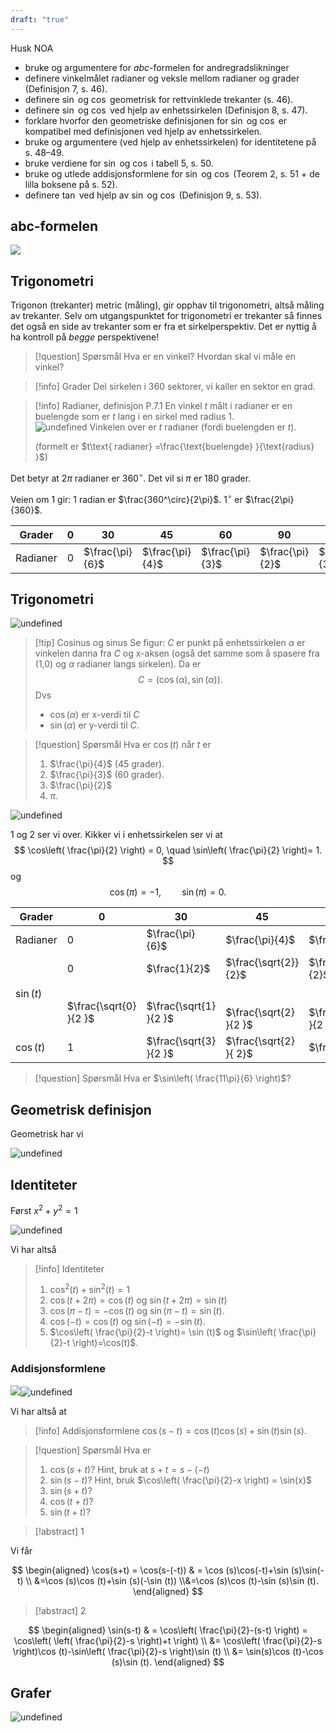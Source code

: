 ```yaml
---
draft: "true"
---
```

Husk NOA

- bruke og argumentere for $abc$-formelen for andregradslikninger
- definere vinkelmålet radianer og veksle mellom radianer og grader (Definisjon 7, s. 46).
- definere $\sin$ og $\cos$ geometrisk for rettvinklede trekanter (s. 46).
- definere $\sin$ og $\cos$ ved hjelp av enhetssirkelen (Definisjon 8, s. 47).
- forklare hvorfor den geometriske definisjonen for $\sin$ og $\cos$ er kompatibel med definisjonen ved hjelp av enhetssirkelen.
- bruke og argumentere (ved hjelp av enhetssirkelen) for identitetene på s. 48–49.
- bruke verdiene for $\sin$ og $\cos$ i tabell 5, s. 50.
- bruke og utlede addisjonsformlene for $\sin$ og $\cos$ (Teorem 2, s. 51 + de lilla boksene på s. 52).
- definere $\tan$ ved hjelp av $\sin$ og $\cos$ (Definisjon 9, s. 53).

## abc-formelen

![](Files/shapes%20at%2024-08-13%2014.01.37.svg)
## Trigonometri

Trigonon (trekanter) metric (måling), gir opphav til trigonometri, altså måling av trekanter. Selv om utgangspunktet for trigonometri er trekanter så finnes det også en side av trekanter som er fra et sirkelperspektiv. Det er nyttig å ha kontroll på *begge* perspektivene!

> [!question] Spørsmål 
> Hva er en vinkel? Hvordan skal vi måle en vinkel?

> [!info] Grader
> Del sirkelen i 360 sektorer, vi kaller en sektor en grad.
> 

> [!info] Radianer, definisjon P.7.1
> En vinkel $t$ målt i radianer er en buelengde som er $t$ lang i en sirkel med radius 1.    
> ![undefined](Files/shapes%20at%2024-08-14%2014.09.51.svg)
> Vinkelen over er $t$ radianer (fordi buelengden er $t$). 
>
>(formelt er $t\text{ radianer} =\frac{\text{buelengde} }{\text{radius} }$)

Det betyr at $2\pi$ radianer er $360^\circ$. Det vil si $\pi$ er 180 grader.

Veien om 1 gir:
$1$ radian er $\frac{360^\circ}{2\pi}$.
$1^\circ$ er $\frac{2\pi}{360}$.


| Grader   | 0   | 30              | 45              | 60              | 90              | 120              | ... |
| -------- | --- | --------------- | --------------- | --------------- | --------------- | ---------------- | --- |
| Radianer | 0   | $\frac{\pi}{6}$ | $\frac{\pi}{4}$ | $\frac{\pi}{3}$ | $\frac{\pi}{2}$ | $\frac{2\pi}{3}$ |     |


## Trigonometri

![undefined](Files/Pasted%20image%2020240815142926.png)
> [!tip] Cosinus og sinus
> Se figur:
>  $C$ er punkt på enhetssirkelen
>  $\alpha$ er vinkelen danna fra $C$ og x-aksen (også det samme som å spasere fra (1,0) og $\alpha$ radianer langs sirkelen).
> Da er
>  $$C = (\cos( \alpha),\sin(\alpha)).$$
>  Dvs
> -  $\cos(\alpha)$ er x-verdi til $C$
>  - $\sin(\alpha)$ er y-verdi til $C$.

> [!question] Spørsmål 
>   Hva er $\cos (t)$ når $t$ er
>   1. $\frac{\pi}{4}$ (45 grader).
>   2. $\frac{\pi}{3}$ (60 grader).
>   3. $\frac{\pi}{2}$
>   4. $\pi$.

![undefined](Files/shapes%20at%2024-08-15%2014.50.05.svg)

1 og 2 ser vi over. Kikker vi i enhetssirkelen ser vi at
$$
\cos\left( \frac{\pi}{2} \right) = 0, \quad \sin\left( \frac{\pi}{2} \right)= 1.
$$
og
$$
\cos (\pi) = -1,\quad\quad \sin(\pi)=0.
$$

| Grader     | 0                                       | 30                                                  | 45                                                     | 60                                                     | 90                                    | 120                    | ... |
| ---------- | --------------------------------------- | --------------------------------------------------- | ------------------------------------------------------ | ------------------------------------------------------ | ------------------------------------- | ---------------------- | --- |
| Radianer   | 0                                       | $\frac{\pi}{6}$                                     | $\frac{\pi}{4}$                                        | $\frac{\pi}{3}$                                        | $\frac{\pi}{2}$                       | $\frac{2\pi}{3}$       |     |
| $\sin (t)$ | 0<br><br><br>$\frac{\sqrt{0} }{2 }$<br> | $\frac{1}{2}$<br><br><br>$\frac{\sqrt{1} }{2 }$<br> | $\frac{\sqrt{2}}{2}$<br><br><br>$\frac{\sqrt{2} }{2 }$ | $\frac{\sqrt{3}}{2}$<br><br><br>$\frac{\sqrt{3} }{2 }$ | $1$<br><br><br>$\frac{\sqrt{4} }{2 }$ | $\frac{\sqrt{3} }{2 }$ |     |
| $\cos (t)$ | 1                                       | $\frac{\sqrt{3} }{2 }$                              | $\frac{\sqrt{2} }{ 2}$                                 | $\frac{1}{2}$                                          | $0$                                   | $-\frac{1 }{2 }$       |     |

> [!question] Spørsmål 
> Hva er $\sin\left( \frac{11\pi}{6} \right)$?  

## Geometrisk definisjon
Geometrisk har vi


![undefined](Files/shapes%20at%2024-08-15%2015.07.07.svg)

## Identiteter

Først $x^2+y^2 =1$

![undefined](Files/shapes%20at%2024-08-15%2015.24.31%201.svg)

Vi har altså

> [!info] Identiteter 
>  1. $\cos^2(t)+\sin^2(t) = 1$
>  2. $\cos(t+2\pi) = \cos (t)$ og $\sin(t+2\pi) = \sin (t)$
>  3. $\cos(\pi-t) = -\cos (t)$ og $\sin(\pi-t)=\sin (t)$.
>  4. $\cos(-t)=\cos (t)$ og $\sin(-t)=-\sin (t)$.
>  5. $\cos\left( \frac{\pi}{2}-t \right)= \sin (t)$ og $\sin\left( \frac{\pi}{2}-t \right)=\cos(t)$.


### Addisjonsformlene

![](Files/shapes%20at%2024-07-15%2013.18.41.svg)![undefined](Files/shapes%20at%2024-08-16%2012.39.21.svg)

Vi har altså at 

> [!info] Addisjonsformlene
> $\cos(s-t)=\cos (t)\cos (s)+\sin (t)\sin (s)$.
>  
>  

> [!question] Spørsmål 
> Hva er
> 1. $\cos(s+t)$? Hint, bruk at $s+t = s-(-t)$
> 2. $\sin(s-t)$? Hint, bruk $\cos\left( \frac{\pi}{2}-x \right) = \sin(x)$
> 3. $\sin(s+t)$?
> 4. $\cos(t+t)$?
> 5. $\sin(t+t)$?

> [!abstract]  1
> 

Vi får

$$
\begin{aligned} 
  \cos(s+t) = \cos(s-(-t)) & = \cos (s)\cos(-t)+\sin (s)\sin(-t) \\ &=\cos (s)\cos (t)+\sin (s)(-\sin (t)) \\&=\cos (s)\cos (t)-\sin (s)\sin (t).
\end{aligned} 
$$

> [!abstract]  2
> 

$$
\begin{aligned} 
  \sin(s-t) & = \cos\left( \frac{\pi}{2}-(s-t) \right)  = \cos\left( \left( \frac{\pi}{2}-s \right)+t \right) \\ &= \cos\left( \frac{\pi}{2}-s \right)\cos (t)-\sin\left( \frac{\pi}{2}-s \right)\sin (t) \\ &= \sin(s)\cos (t)-\cos (s)\sin (t).
\end{aligned} 
$$

## Grafer

![undefined](Files/shapes%20at%2024-08-16%2013.33.12.svg)








